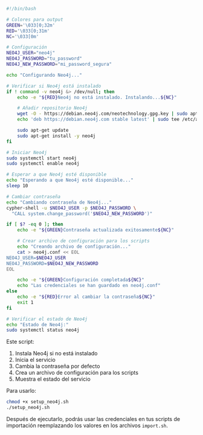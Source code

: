 ```bash
#!/bin/bash

# Colores para output
GREEN='\033[0;32m'
RED='\033[0;31m'
NC='\033[0m'

# Configuración
NEO4J_USER="neo4j"
NEO4J_PASSWORD="tu_password"
NEO4J_NEW_PASSWORD="mi_password_segura"

echo "Configurando Neo4j..."

# Verificar si Neo4j está instalado
if ! command -v neo4j &> /dev/null; then
    echo -e "${RED}Neo4j no está instalado. Instalando...${NC}"

    # Añadir repositorio Neo4j
    wget -O - https://debian.neo4j.com/neotechnology.gpg.key | sudo apt-key add -
    echo 'deb https://debian.neo4j.com stable latest' | sudo tee /etc/apt/sources.list.d/neo4j.list

    sudo apt-get update
    sudo apt-get install -y neo4j
fi

# Iniciar Neo4j
sudo systemctl start neo4j
sudo systemctl enable neo4j

# Esperar a que Neo4j esté disponible
echo "Esperando a que Neo4j esté disponible..."
sleep 10

# Cambiar contraseña
echo "Cambiando contraseña de Neo4j..."
cypher-shell -u $NEO4J_USER -p $NEO4J_PASSWORD \
  "CALL system.change_password('$NEO4J_NEW_PASSWORD')"

if [ $? -eq 0 ]; then
    echo -e "${GREEN}Contraseña actualizada exitosamente${NC}"

    # Crear archivo de configuración para los scripts
    echo "Creando archivo de configuración..."
    cat > neo4j.conf << EOL
NEO4J_USER=$NEO4J_USER
NEO4J_PASSWORD=$NEO4J_NEW_PASSWORD
EOL

    echo -e "${GREEN}Configuración completada${NC}"
    echo "Las credenciales se han guardado en neo4j.conf"
else
    echo -e "${RED}Error al cambiar la contraseña${NC}"
    exit 1
fi

# Verificar el estado de Neo4j
echo "Estado de Neo4j:"
sudo systemctl status neo4j
```

Este script:

1. Instala Neo4j si no está instalado
2. Inicia el servicio
3. Cambia la contraseña por defecto
4. Crea un archivo de configuración para los scripts
5. Muestra el estado del servicio

Para usarlo:

```bash
chmod +x setup_neo4j.sh
./setup_neo4j.sh
```

Después de ejecutarlo, podrás usar las credenciales en tus scripts de importación reemplazando los valores en los archivos `import.sh`.


